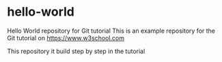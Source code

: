 # hello-world
Hello World repository for Git tutorial
This is an example repository for the Git tutorial on https://www.w3school.com

This repository it build step by step in the tutorial
